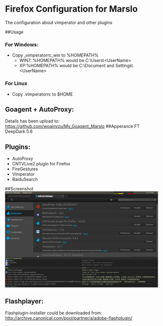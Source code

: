 Firefox Configuration for Marslo
=================

The configuration about vimperator and other plugins

##Usage
### For Windows:
- Copy _vimperatorrc_win to %HOMEPATH%
    - WIN7: %HOMEPATH% would be C:\Users\\\<UserName>
    - XP:%HOMEPATH% would be C:\Document and Settings\\\<UserName>

### For Linux
- Copy .vimperatorrc to $HOME

## Goagent + AutoProxy:
Details has been upload to: https://github.com/woainvzu/My_Goagent_Marslo
##Apperance
FT DeepDark 5.6

## Plugins:
- AutoProxy
- CNTVLive2 plugin for Firefox
- FireGestures
- Vimperator
- BaiduSearch

##Screenshot
![My_Firefox_Addons](https://github.com/woainvzu/Firefox_Config_Marslo/blob/master/firefox_addons.png?raw=true)

## Flashplayer:
Flashplugin-installer could be downloaded from: http://archive.canonical.com/pool/partner/a/adobe-flashplugin/
